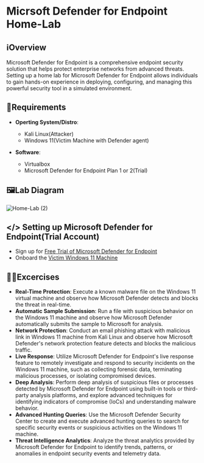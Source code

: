 # Micrsoft Defender for Endpoint Home-Lab

## ℹ️Overview

Microsoft Defender for Endpoint is a comprehensive endpoint security solution that helps protect enterprise networks from advanced threats. Setting up a home lab for Microsoft Defender for Endpoint allows individuals to gain hands-on experience in deploying, configuring, and managing this powerful security tool in a simulated environment.   
## 🧮Requirements

- **Operting System/Distro**:
  - Kali Linux(Attacker)
  - Windows 11(Victim Machine with Defender agent)

- **Software**:
  - Virtualbox
  - Microsoft Defender for Endpoint Plan 1 or 2(Trial)

## 🖼️Lab Diagram

![Home-Lab (2)](https://github.com/0xrajneesh/Home-Lab/assets/40385860/72f98f83-efc4-4820-a405-afd3f1bbdfd0)


## </> Setting up Microsoft Defender for Endpoint(Trial Account)

- Sign up for [Free Trial of Microsoft Defender for Endpoint](https://signup.microsoft.com/create-account/signup?products=7f379fee-c4f9-4278-b0a1-e4c8c2fcdf7e&ru=https://aka.ms/MDEp2OpenTrial?ocid=docs-wdatp-exposedapis-abovefoldlink)  
- Onboard the [Victim Windows 11 Machine](https://www.youtube.com/watch?v=ROyaVuqtBrE&list=PL3ZTgFEc7LysX3dP-2WrxCSjOfz2uymRW&index=5)



## 🧑‍💻Excercises
- **Real-Time Protection**: Execute a known malware file on the Windows 11 virtual machine and observe how Microsoft Defender detects and blocks the threat in real-time.
- **Automatic Sample Submission**: Run a file with suspicious behavior on the Windows 11 machine and observe how Microsoft Defender automatically submits the sample to Microsoft for analysis.
- **Network Protection**: Conduct an email phishing attack with malicious link in Windows 11 machine from Kali Linux and observe how Microsoft Defender's network protection feature detects and blocks the malicious traffic.
- **Live Response**: Utilize Microsoft Defender for Endpoint's live response feature to remotely investigate and respond to security incidents on the Windows 11 machine, such as collecting forensic data, terminating malicious processes, or isolating compromised devices.
- **Deep Analysis**: Perform deep analysis of suspicious files or processes detected by Microsoft Defender for Endpoint using built-in tools or third-party analysis platforms, and explore advanced techniques for identifying indicators of compromise (IoCs) and understanding malware behavior.
- **Advanced Hunting Queries**: Use the Microsoft Defender Security Center to create and execute advanced hunting queries to search for specific security events or suspicious activities on the Windows 11 machine.
- **Threat Intelligence Analytics**: Analyze the threat analytics provided by Microsoft Defender for Endpoint to identify trends, patterns, or anomalies in endpoint security events and telemetry data.  



